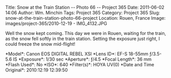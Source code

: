 Title: Snow at the Train Station -- Photo 66 -- Project 365
Date: 2011-06-02 14:06
Author: Wm. Minchin
Tags: Project 365
Category: Project 365
Slug: snow-at-the-train-station-photo-66-project
Location: Rouen, France
Image: images/project-365/2010-12-19 - IMG_4132.JPG

Well the snow kept coming. This day we were in Rouen, waiting for the
train, as the snow fell softly in the train station. Setting the
exposure just right, I could freeze the snow mid-flight!

<div markdown=1 class="photo-infobox">
*Model*: Canon EOS DIGITAL REBEL XSI  
*Lens ID*: EF-S 18-55mm ƒ/3.5-5.6 IS  
*Exposure*: 1/30 sec  
*Aperture*: ƒ/4.5  
*Focal Length*: 36 mm  
*Flash Used*: No  
*ISO*: 640  
*Filter(s)*: HOYA UV(0)  
*Date and Time Original*: 2010:12:19 12:39:50
</div>
